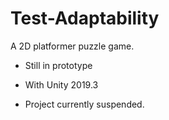 # Test-Adaptability

A 2D platformer puzzle game.

- Still in prototype

- With Unity 2019.3

- Project currently suspended.
